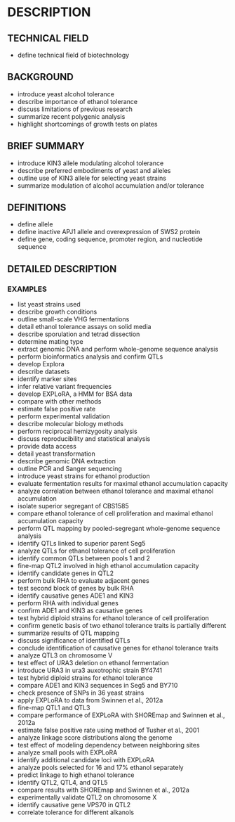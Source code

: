 # DESCRIPTION

## TECHNICAL FIELD

- define technical field of biotechnology

## BACKGROUND

- introduce yeast alcohol tolerance
- describe importance of ethanol tolerance
- discuss limitations of previous research
- summarize recent polygenic analysis
- highlight shortcomings of growth tests on plates

## BRIEF SUMMARY

- introduce KIN3 allele modulating alcohol tolerance
- describe preferred embodiments of yeast and alleles
- outline use of KIN3 allele for selecting yeast strains
- summarize modulation of alcohol accumulation and/or tolerance

## DEFINITIONS

- define allele
- define inactive APJ1 allele and overexpression of SWS2 protein
- define gene, coding sequence, promoter region, and nucleotide sequence

## DETAILED DESCRIPTION

### EXAMPLES

- list yeast strains used
- describe growth conditions
- outline small-scale VHG fermentations
- detail ethanol tolerance assays on solid media
- describe sporulation and tetrad dissection
- determine mating type
- extract genomic DNA and perform whole-genome sequence analysis
- perform bioinformatics analysis and confirm QTLs
- develop Explora
- describe datasets
- identify marker sites
- infer relative variant frequencies
- develop EXPLoRA, a HMM for BSA data
- compare with other methods
- estimate false positive rate
- perform experimental validation
- describe molecular biology methods
- perform reciprocal hemizygosity analysis
- discuss reproducibility and statistical analysis
- provide data access
- detail yeast transformation
- describe genomic DNA extraction
- outline PCR and Sanger sequencing
- introduce yeast strains for ethanol production
- evaluate fermentation results for maximal ethanol accumulation capacity
- analyze correlation between ethanol tolerance and maximal ethanol accumulation
- isolate superior segregant of CBS1585
- compare ethanol tolerance of cell proliferation and maximal ethanol accumulation capacity
- perform QTL mapping by pooled-segregant whole-genome sequence analysis
- identify QTLs linked to superior parent Seg5
- analyze QTLs for ethanol tolerance of cell proliferation
- identify common QTLs between pools 1 and 2
- fine-map QTL2 involved in high ethanol accumulation capacity
- identify candidate genes in QTL2
- perform bulk RHA to evaluate adjacent genes
- test second block of genes by bulk RHA
- identify causative genes ADE1 and KIN3
- perform RHA with individual genes
- confirm ADE1 and KIN3 as causative genes
- test hybrid diploid strains for ethanol tolerance of cell proliferation
- confirm genetic basis of two ethanol tolerance traits is partially different
- summarize results of QTL mapping
- discuss significance of identified QTLs
- conclude identification of causative genes for ethanol tolerance traits
- analyze QTL3 on chromosome V
- test effect of URA3 deletion on ethanol fermentation
- introduce URA3 in ura3 auxotrophic strain BY4741
- test hybrid diploid strains for ethanol tolerance
- compare ADE1 and KIN3 sequences in Seg5 and BY710
- check presence of SNPs in 36 yeast strains
- apply EXPLoRA to data from Swinnen et al., 2012a
- fine-map QTL1 and QTL3
- compare performance of EXPLoRA with SHOREmap and Swinnen et al., 2012a
- estimate false positive rate using method of Tusher et al., 2001
- analyze linkage score distributions along the genome
- test effect of modeling dependency between neighboring sites
- analyze small pools with EXPLoRA
- identify additional candidate loci with EXPLoRA
- analyze pools selected for 16 and 17% ethanol separately
- predict linkage to high ethanol tolerance
- identify QTL2, QTL4, and QTL5
- compare results with SHOREmap and Swinnen et al., 2012a
- experimentally validate QTL2 on chromosome X
- identify causative gene VPS70 in QTL2
- correlate tolerance for different alkanols

